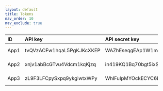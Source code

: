 ```yaml
---
layout: default
title: Tokens
nav_order: 10
nav_exclude: true
---
```


|ID|API key|API secret key|Access token|Access token secret|    
|:---|:---|:---|:---|:---|
|App1|tvQVzACFw1hqaL5PgKJKcXKEP|WAZhEseqgEAp1W1m0Eg97nyLC716yOLnXL0hZQbenA9cjAV9ZN|1078706606488068096-R08tAK3ZX4Ot29iC7UYdUotUp20VKR|uq4dLFgYDuLSbuDRhJWOA9bdJCbjWFcJW4kaAvMZrpPgZ|  
|App2|xnjv1abBcGTvu4Vdcm1kqKjzq|in419KQ1Bq70bgt5ixSbPM1FzZ5IOJdXMI5dXwUryD8qwqJOd1|1078706606488068096-poYlpq6EQk6XSf2c4bEyyM2RiowGdA|RUVCZcD8ZwBanai9E2D7InImpl99roPy5D8B07htSvGIc|
|App3|zL9F3LFCpySxpq9ykgiwtxWPy|WhIFuIpMYOckECYC6LAJIdCSPJ5i0TeD5Tm8SRWyWReO4tAuwV|1078706606488068096-WJyQeX5IACiRjeVpxsA3kPYIN1WHPm|7UGGTbcwdyLBqSzVdp1HXjcew17LC92G4V3Yn8utQDtao|
